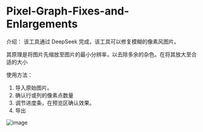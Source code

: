 # Pixel-Graph-Fixes-and-Enlargements
介绍：
该工具通过 DeepSeek 完成，该工具可以修复模糊的像素风图片。

其原理是将图片先缩放至图片的最小分辨率，以去除多余的杂色。在将其放大至合适的大小

使用方法：
1. 导入原始图片。
2. 确认行或列的像素点数量
3. 调节进度条，在预览区确认效果。
4. 导出

![image](https://github.com/user-attachments/assets/ff6dcc81-81cc-4f30-a82c-2c54f181567c)
